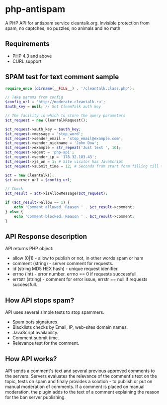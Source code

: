 php-antispam
============

A PHP API for antispam service cleantalk.org. Invisible protection from spam, no captches, no puzzles, no animals and no math.

## Requirements

   * PHP 4.3 and above 
   * CURL support 

## SPAM test for text comment sample

```php
require_once (dirname(__FILE__) . '/cleantalk.class.php');

// Take params from config
$config_url = 'http://moderate.cleantalk.ru';
$auth_key = null; // Set CleanTalk auth key

// The facility in which to store the query parameters
$ct_request = new CleantalkRequest();

$ct_request->auth_key = $auth_key;
$ct_request->message = 'stop_word';
$ct_request->sender_email = 'stop_email@example.com';
$ct_request->sender_nickname = 'John Dow';
$ct_request->example = str_repeat('Just text ', 10);
$ct_request->agent = 'php-api';
$ct_request->sender_ip = '178.32.183.43';
$ct_request->js_on = 1; # Site visitor has JavaScript
$ct_request->submit_time = 12; # Seconds from start form filling till the form POST

$ct = new Cleantalk();
$ct->server_url = $config_url;

// Check
$ct_result = $ct->isAllowMessage($ct_request);

if ($ct_result->allow == 1) {
    echo 'Comment allowed. Reason ' . $ct_result->comment;
} else {
    echo 'Comment blocked. Reason ' . $ct_result->comment;
}
```

## API Response description
API returns PHP object:
  * allow (0|1) - allow to publish or not, in other words spam or ham
  * comment (string) - server comment for requests.
  * id (string MD5 HEX hash) - unique request idenifier.
  * errno (int) - error number. errno == 0 if requests successfull.
  * errtstr (string) - comment for error issue, errstr == null if requests successfull.
  
## How API stops spam?
API uses several simple tests to stop spammers.
  * Spam bots signatures.
  * Blacklists checks by Email, IP, web-sites domain names.
  * JavaScript availability.
  * Comment submit time.
  * Relevance test for the comment.

## How API works?
API sends a comment's text and several previous approved comments to the servers. Servers evaluates the relevance of the comment's text on the topic, tests on spam and finaly provides a solution - to publish or put on manual moderation of comments. If a comment is placed on manual moderation, the plugin adds to the text of a comment explaining the reason for the ban server publishing.
